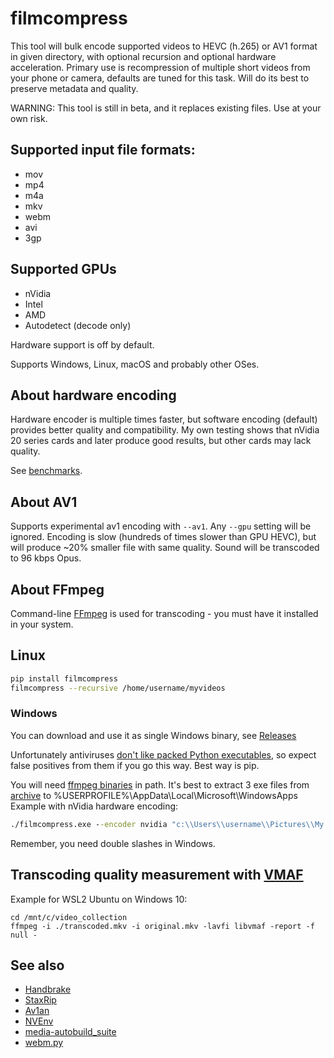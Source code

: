 # filmcompress

This tool will bulk encode supported videos to HEVC (h.265) or AV1 format in given directory, with optional recursion
and optional hardware acceleration. Primary use is recompression of multiple short videos from your phone or 
camera, defaults are tuned for this task. Will do its best to preserve metadata and quality.

WARNING: This tool is still in beta, and it replaces existing files. Use at your own risk.

## Supported input file formats:

* mov
* mp4
* m4a
* mkv
* webm
* avi
* 3gp

## Supported GPUs

* nVidia
* Intel
* AMD
* Autodetect (decode only)

Hardware support is off by default.

Supports Windows, Linux, macOS and probably other OSes.

## About hardware encoding

Hardware encoder is multiple times faster, but software encoding (default) provides better quality and compatibility.
My own testing shows that nVidia 20 series cards and later produce good results, but other cards may lack quality.

See [benchmarks](benchmarks.md).

## About AV1

Supports experimental av1 encoding with `--av1`. Any `--gpu` setting will be ignored. Encoding is slow (hundreds of
times slower than GPU HEVC), but will produce ~20% smaller file with same quality. Sound will be transcoded to 96 kbps
Opus.

## About FFmpeg

Command-line [FFmpeg](https://ffmpeg.org/) is used for transcoding - you must have it installed in your system.

## Linux

```sh
pip install filmcompress
filmcompress --recursive /home/username/myvideos
```

### Windows

You can download and use it as single Windows binary, see [Releases](https://github.com/varnav/filmcompress/releases/)

Unfortunately antiviruses [don't like packed Python executables](https://github.com/pyinstaller/pyinstaller/issues?q=is%3Aissue+virus), so expect false positives from them if you go this way. Best way is pip.

You will need [ffmpeg binaries](https://www.gyan.dev/ffmpeg/builds/) in path. It's best to
extract 3 exe files from [archive](https://www.gyan.dev/ffmpeg/builds/ffmpeg-git-essentials.7z) to %USERPROFILE%\AppData\Local\Microsoft\WindowsApps
Example with nVidia hardware encoding:

```cmd
./filmcompress.exe --encoder nvidia "c:\\Users\\username\\Pictures\\My Vacation"
```

Remember, you need double slashes in Windows.

## Transcoding quality measurement with [VMAF](https://github.com/Netflix/vmaf/blob/master/resource/doc/ffmpeg.md)

Example for WSL2 Ubuntu on Windows 10:

```
cd /mnt/c/video_collection
ffmpeg -i ./transcoded.mkv -i original.mkv -lavfi libvmaf -report -f null -
```

## See also

* [Handbrake](https://handbrake.fr/)
* [StaxRip](https://github.com/staxrip/staxrip/)
* [Av1an](https://github.com/master-of-zen/Av1an)
* [NVEnv](https://github.com/rigaya/NVEnc)
* [media-autobuild_suite](https://github.com/m-ab-s/media-autobuild_suite)
* [webm.py](https://github.com/Kagami/webm.py)